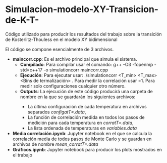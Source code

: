 # Simulacion-modelo-XY-Transicion-de-K-T-
Código utilizado para producir los resultados del trabajo sobre la transición de Kosterlitz-Thouless en el modelo XY bidimensional

El código se compone esencialmente de 3 archivos.
- **maincorr.cpp**: Es el archivo principal que simula el sistema.
    - **Compilado**:  Para compilar usar el comando: g++ -O3 -fopenmp -std=c++17 -o simulationcorr maincorr.cpp 
    - **Ejecución**:  Para ejecutar usar: ./simulationcorr <L> <T_min> <T_max> <Pasos de Temperatura> <Repositorio> <Bins de termalización> <Bins de medida> <Modo> . Para medir la correlación usar <Modo>=1. Para medir solo configuraciones cualquier otro número.
    - **Outputs**:    La ejecución de este código producirá una carpeta de nombre <Repositorio> en la que se guardarán los siguientes archivos:
        - La última configuración de cada temperatura en archivos separados *configatT=<temperatura>.data*,
        - La función de correlación medida en todos los pasos de medición para cada temperatura en *corratT=<temperatura>.data*,
        - La lista ordenada de temperaturas en *variables.data*
- **Media correlación.ipynb**: Jupyter notebook en el que se calcula la correlación media de todos pasos de Monte Carlo y se guardan en archivos de nombre *mean_corratT=<temperatura>.data*
- **Gráficos.ipynb**: Jupyter notebook para producir los plots mostrados en el trabajo
